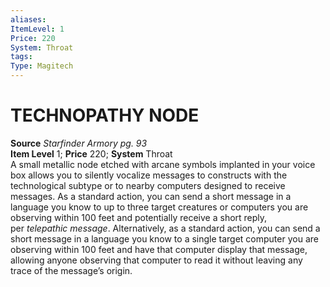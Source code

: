 ```yaml
---
aliases: 
ItemLevel: 1
Price: 220
System: Throat
tags: 
Type: Magitech
---
```

# TECHNOPATHY NODE
**Source** _Starfinder Armory pg. 93_  
**Item Level** 1; **Price** 220; **System** Throat  
A small metallic node etched with arcane symbols implanted in your voice box allows you to silently vocalize messages to constructs with the technological subtype or to nearby computers designed to receive messages. As a standard action, you can send a short message in a language you know to up to three target creatures or computers you are observing within 100 feet and potentially receive a short reply, per _telepathic message_. Alternatively, as a standard action, you can send a short message in a language you know to a single target computer you are observing within 100 feet and have that computer display that message, allowing anyone observing that computer to read it without leaving any trace of the message’s origin.